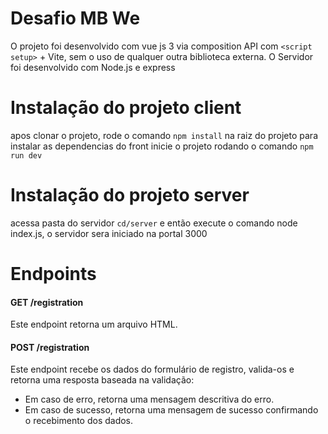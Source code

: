 # Desafio MB We

O projeto foi desenvolvido com vue js 3 via composition API com `<script setup>` + Vite, sem o uso de qualquer outra biblioteca externa.
O Servidor foi desenvolvido com Node.js e express

# Instalação do projeto client
apos clonar o projeto, rode o comando 
`npm install` na raiz do projeto para instalar as dependencias do front
inicie o projeto rodando o comando `npm run dev`

# Instalação do projeto server
acessa pasta do servidor `cd/server` e então execute o comando node index.js, o servidor sera iniciado na portal 3000


# Endpoints 

#### GET /registration

Este endpoint retorna um arquivo HTML.

#### POST /registration

Este endpoint recebe os dados do formulário de registro, valida-os e retorna uma resposta baseada na validação:

-   Em caso de erro, retorna uma mensagem descritiva do erro.
-   Em caso de sucesso, retorna uma mensagem de sucesso confirmando o recebimento dos dados.
